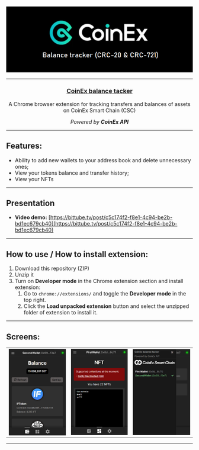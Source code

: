 <div>
  <p align="center">
    <img src="resources/images/projectImage.png" width="600px" alt="Project Logo" title="CoinEx balance tacker">
  <hr>
<h3 align="center"><u>CoinEx balance tacker</u></h3>
    <p align="center">A Chrome browser extension for tracking transfers and balances of assets on CoinEx Smart Chain (CSC)</p>
  <p align="center">
    <i>Powered by <b>CoinEx API</b></i>
  </p>
  <hr>
</div>



## Features:

- Ability to add new wallets to your address book and delete unnecessary ones;
- View your tokens balance and transfer history;
- View your NFTs

----------

## Presentation

- **Video demo:** [https://bittube.tv/post/c5c174f2-f8e1-4c94-be2b-bd1ec679cb40](https://bittube.tv/post/c5c174f2-f8e1-4c94-be2b-bd1ec679cb40)
----------

## How to use / How to install extension:

1. Download this repository (ZIP)
2. Unzip it
3. Turn on **Developer mode** in the Chrome extension section and install extension:
    1. Go to ```chrome://extensions/``` and toggle the **Developer mode** in the top right.
    2. Click the **Load unpacked extension** button and select the unzipped folder of extension to install it.
       
----------

## Screens:

  <table>
  <tr>
    <td><img src="demo-Images/demo1.png"></td>
    <td><img src="demo-Images/demo2.png"></td>
    <td><img src="demo-Images/demo3.png"></td>
  </tr>
</table>

----------





